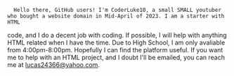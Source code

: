       Hello there, GitHub users! I'm CoderLuke10, a small SMALL youtuber who bought a website domain in Mid-April of 2023. I am a starter with HTML
code, and I do a decent job with coding. If possible, I will help with anything HTML related when I have the time. Due to High School, I
am only avaliable from 4:00pm-8:00pm. Hopefully I can find the platform useful. If you want me to help with an HTML project, and I doubt
I'll be emailed, you can reach me at lucas24366@yahoo.com.

<!---
CoderLuke10/CoderLuke10 is a ✨ special ✨ repository because its `README.md` (this file) appears on your GitHub profile.
You can click the Preview link to take a look at your changes.
--->
